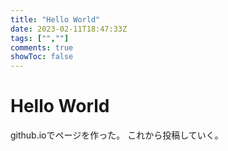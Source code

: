```yaml
---
title: "Hello World"
date: 2023-02-11T18:47:33Z
tags: ["",""]
comments: true
showToc: false
---
```


# Hello World

github.ioでページを作った。
これから投稿していく。
